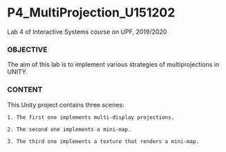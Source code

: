 # P4_MultiProjection_U151202
Lab 4 of Interactive Systems course on UPF, 2019/2020


### OBJECTIVE
The aim of this lab is to implement various strategies of multiprojections in UNITY.

### CONTENT
This Unity project contains three scenes:

    1. The first one implements multi-display projections.
    
    2. The second one implements a mini-map.
    
    3. The third one implements a texture that renders a mini-map.
